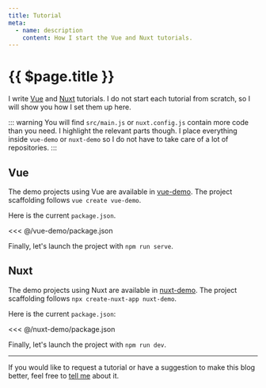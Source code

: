 ```yaml
---
title: Tutorial
meta:
  - name: description
    content: How I start the Vue and Nuxt tutorials.
---
```


# {{ $page.title }}

I write [Vue](https://vuejs.org/) and [Nuxt](https://nuxtjs.org/) tutorials. I do not start each tutorial from scratch, so I will show you how I set them up here.

::: warning
You will find `src/main.js` or `nuxt.config.js` contain more code than you need. I highlight the relevant parts though. I place everything inside `vue-demo` or `nuxt-demo` so I do not have to take care of a lot of repositories.
:::

## Vue

The demo projects using Vue are available in [vue-demo](https://github.com/yasminzy/blog/tree/master/vue-demo). The project scaffolding follows `vue create vue-demo`.

Here is the current `package.json`.

<<< @/vue-demo/package.json

Finally, let's launch the project with `npm run serve`.

## Nuxt

The demo projects using Nuxt are available in [nuxt-demo](https://github.com/yasminzy/blog/tree/master/nuxt-demo). The project scaffolding follows `npx create-nuxt-app nuxt-demo`.

Here is the current `package.json`:

<<< @/nuxt-demo/package.json

Finally, let's launch the project with `npm run dev`.

---

If you would like to request a tutorial or have a suggestion to make this blog better, feel free to [tell me](mailto:yasmin@yasminzy.com) about it.
